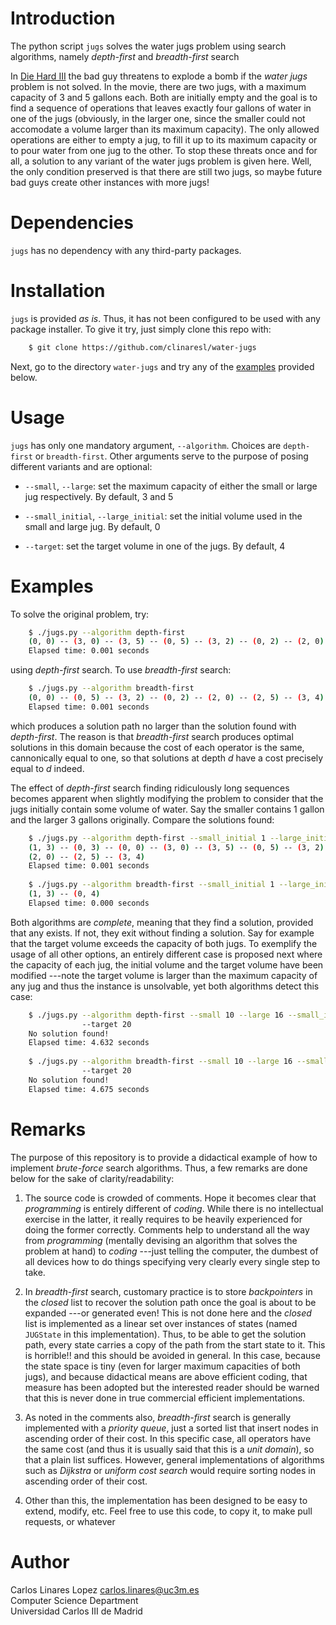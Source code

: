 # Introduction

The python script `jugs` solves the water jugs problem using search algorithms,
namely *depth-first* and *breadth-first* search

In [Die Hard III](https://www.youtube.com/watch?v=2vdF6NASMiE) the bad guy
threatens to explode a bomb if the *water jugs* problem is not solved. In the
movie, there are two jugs, with a maximum capacity of 3 and 5 gallons each. Both
are initially empty and the goal is to find a sequence of operations that leaves
exactly four gallons of water in one of the jugs (obviously, in the larger one,
since the smaller could not accomodate a volume larger than its maximum
capacity). The only allowed operations are either to empty a jug, to fill it up
to its maximum capacity or to pour water from one jug to the other. To stop
these threats once and for all, a solution to any variant of the water jugs
problem is given here. Well, the only condition preserved is that there are
still two jugs, so maybe future bad guys create other instances with more jugs!

# Dependencies #

`jugs` has no  dependency with any third-party packages.

# Installation #

`jugs` is provided *as is*. Thus, it has not been configured to be used with any
package installer. To give it try, just simply clone this repo with:

``` sh
    $ git clone https://github.com/clinaresl/water-jugs
```

Next, go to the directory `water-jugs` and try any of the [examples](#examples)
provided below.

# Usage #

`jugs` has only one mandatory argument, `--algorithm`. Choices are `depth-first`
or `breadth-first`. Other arguments serve to the purpose of posing different
variants and are optional:

* `--small`, `--large`: set the maximum capacity of either the small or large
  jug respectively. By default, 3 and 5
  
* `--small_initial`, `--large_initial`: set the initial volume used in the small
  and large jug. By default, 0
  
* `--target`: set the target volume in one of the jugs. By default, 4

# Examples #

To solve the original problem, try:

``` sh
    $ ./jugs.py --algorithm depth-first
    (0, 0) -- (3, 0) -- (3, 5) -- (0, 5) -- (3, 2) -- (0, 2) -- (2, 0) -- (2, 5) -- (3, 4)
    Elapsed time: 0.001 seconds
```

using *depth-first* search. To use *breadth-first* search:

``` sh
    $ ./jugs.py --algorithm breadth-first
    (0, 0) -- (0, 5) -- (3, 2) -- (0, 2) -- (2, 0) -- (2, 5) -- (3, 4)
    Elapsed time: 0.001 seconds
```

which produces a solution path no larger than the solution found with
*depth-first*. The reason is that *breadth-first* search produces optimal
solutions in this domain because the cost of each operator is the same,
cannonically equal to one, so that solutions at depth *d* have a cost precisely
equal to *d* indeed.

The effect of *depth-first* search finding ridiculously long sequences becomes
apparent when slightly modifying the problem to consider that the jugs initially
contain some volume of water. Say the smaller contains 1 gallon and the larger 3
gallons originally. Compare the solutions found:

``` sh
    $ ./jugs.py --algorithm depth-first --small_initial 1 --large_initial 3 
    (1, 3) -- (0, 3) -- (0, 0) -- (3, 0) -- (3, 5) -- (0, 5) -- (3, 2) -- (0, 2) -- 
    (2, 0) -- (2, 5) -- (3, 4)
    Elapsed time: 0.001 seconds
    
    $ ./jugs.py --algorithm breadth-first --small_initial 1 --large_initial 3 
    (1, 3) -- (0, 4)
    Elapsed time: 0.000 seconds

```

Both algorithms are *complete*, meaning that they find a solution, provided that
any exists. If not, they exit without finding a solution. Say for example that
the target volume exceeds the capacity of both jugs. To exemplify the usage of
all other options, an entirely different case is proposed next where the
capacity of each jug, the initial volume and the target volume have been
modified ---note the target volume is larger than the maximum capacity of any
jug and thus the instance is unsolvable, yet both algorithms detect this case:

``` sh
    $ ./jugs.py --algorithm depth-first --small 10 --large 16 --small_initial 1 --large_initial 3 
                --target 20  
    No solution found!
    Elapsed time: 4.632 seconds
    
    $ ./jugs.py --algorithm breadth-first --small 10 --large 16 --small_initial 1 --large_initial 3 
                --target 20  
    No solution found!
    Elapsed time: 4.675 seconds

```

# Remarks #

The purpose of this repository is to provide a didactical example of how to
implement *brute-force* search algorithms. Thus, a few remarks are done below
for the sake of clarity/readability:

1. The source code is crowded of comments. Hope it becomes clear that
   *programming* is entirely different of *coding*. While there is no
   intellectual exercise in the latter, it really requires to be heavily
   experienced for doing the former correctly. Comments help to understand all
   the way from *programming* (mentally devising an algorithm that solves the
   problem at hand) to *coding* ---just telling the computer, the dumbest of all
   devices how to do things specifying very clearly every single step to take.
   
2. In *breadth-first* search, customary practice is to store *backpointers* in
   the *closed* list to recover the solution path once the goal is about to be
   expanded ---or generated even! This is not done here and the *closed* list is
   implemented as a linear set over instances of states (named `JUGState` in
   this implementation). Thus, to be able to get the solution path, every state
   carries a copy of the path from the start state to it. This is horrible!! and
   this should be avoided in general. In this case, because the state space is
   tiny (even for larger maximum capacities of both jugs), and because
   didactical means are above efficient coding, that measure has been adopted
   but the interested reader should be warned that this is never done in true
   commercial efficient implementations.
   
3. As noted in the comments also, *breadth-first* search is generally
   implemented with a *priority queue*, just a sorted list that insert nodes in
   ascending order of their cost. In this specific case, all operators have the
   same cost (and thus it is usually said that this is a *unit domain*), so that
   a plain list suffices. However, general implementations of algorithms such as
   *Dijkstra* or *uniform cost search* would require sorting nodes in ascending
   order of their cost.
   
4. Other than this, the implementation has been designed to be easy to extend,
   modify, etc. Feel free to use this code, to copy it, to make pull requests,
   or whatever

# Author #

Carlos Linares Lopez <carlos.linares@uc3m.es>  
Computer Science Department  
Universidad Carlos III de Madrid

